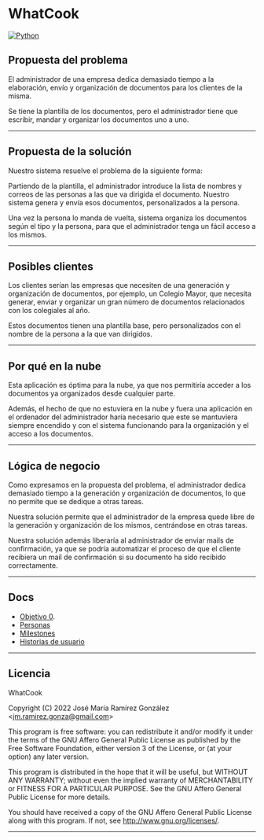 # WhatCook

[![Python](https://shields.io/badge/status-PRE--ALPHA-orange?logo=githubsponsors&style=for-the-badge)](#)

## Propuesta del problema

El administrador de una empresa dedica demasiado tiempo a la elaboración, envío y organización de documentos para los clientes de la misma.

Se tiene la plantilla de los documentos, pero el administrador tiene que escribir, mandar y organizar los documentos uno a uno.

---

## Propuesta de la solución

Nuestro sistema resuelve el problema de la siguiente forma:

Partiendo de la plantilla, el administrador introduce la lista de nombres y correos de las personas a las que va dirigida el documento.
Nuestro sistema genera y envía esos documentos, personalizados a la persona.

Una vez la persona lo manda de vuelta, sistema organiza los documentos según el tipo y la persona, para que el administrador tenga un fácil acceso a los mismos.

---

## Posibles clientes

Los clientes serían las empresas que necesiten de una generación y organización de documentos, por ejemplo, un Colegio Mayor, que necesita generar, enviar y organizar un gran número de documentos relacionados con los colegiales al año.

Estos documentos tienen una plantilla base, pero personalizados con el nombre de la persona a la que van dirigidos.

---

## Por qué en la nube

Esta aplicación es óptima para la nube, ya que nos permitiría acceder a los documentos ya organizados desde cualquier parte.

Además, el hecho de que no estuviera en la nube y fuera una aplicación en el ordenador del administrador haría necesario que este se mantuviera siempre encendido y con el sistema funcionando para la organización y el acceso a los documentos.

---

## Lógica de negocio

Como expresamos en la propuesta del problema, el administrador dedica demasiado tiempo a la generación y organización de documentos, lo que no permite que se dedique a otras tareas.

Nuestra solución permite que el administrador de la empresa quede libre de la generación y organización de los mismos, centrándose en otras tareas.

Nuestra solución además liberaría al administrador de enviar mails de confirmación, ya que se podría automatizar el proceso de que el cliente recibiera un mail de confirmación si su documento ha sido recibido correctamente.

---

## Docs

* [Objetivo 0](docs/objetivo0/git_config.md).
* [Personas](docs/Personas.md)
* [Milestones](docs/milestones.md)
* [Historias de usuario](docs/user-stories.md)

---
  
## Licencia

WhatCook

Copyright (C) 2022  José María Ramírez González \<jm.ramirez.gonza@gmail.com\>

This program is free software: you can redistribute it and/or modify
it under the terms of the GNU Affero General Public License as published by
the Free Software Foundation, either version 3 of the License, or
(at your option) any later version.

This program is distributed in the hope that it will be useful,
but WITHOUT ANY WARRANTY; without even the implied warranty of
MERCHANTABILITY or FITNESS FOR A PARTICULAR PURPOSE.  See the
GNU Affero General Public License for more details.

You should have received a copy of the GNU Affero General Public License
along with this program.  If not, see <http://www.gnu.org/licenses/>.

---
